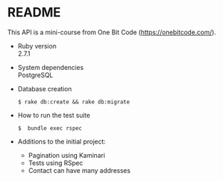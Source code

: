 # README

This API is a mini-course from One Bit Code (https://onebitcode.com/).

* Ruby version  
  2.7.1  
  
* System dependencies  
  PostgreSQL  
  
* Database creation  
  
      $ rake db:create && rake db:migrate

* How to run the test suite  
 
      $  bundle exec rspec

* Additions to the initial project:  
  - Pagination using Kaminari  
  - Tests using RSpec  
  - Contact can have many addresses

